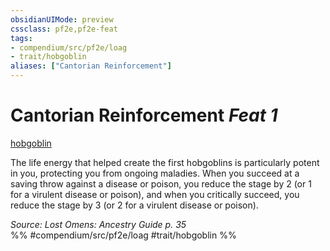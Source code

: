 ```yaml
---
obsidianUIMode: preview
cssclass: pf2e,pf2e-feat
tags:
- compendium/src/pf2e/loag
- trait/hobgoblin
aliases: ["Cantorian Reinforcement"]
---
```

# Cantorian Reinforcement  *Feat 1*  
[hobgoblin](../../rules/traits/hobgoblin-locg.md)  


The life energy that helped create the first hobgoblins is particularly potent in you, protecting you from ongoing maladies. When you succeed at a saving throw against a disease or poison, you reduce the stage by 2 (or 1 for a virulent disease or poison), and when you critically succeed, you reduce the stage by 3 (or 2 for a virulent disease or poison).

*Source: Lost Omens: Ancestry Guide p. 35*  
%% #compendium/src/pf2e/loag #trait/hobgoblin %%